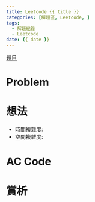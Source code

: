```yaml
---
title: Leetcode {{ title }}
categories: [解題區, Leetcode, ]
tags:
  - 解題紀錄
  - Leetcode
date: {{ date }}
---
```


[題目]()

# Problem


# 想法

- 時間複雜度: 
- 空間複雜度: 

# AC Code


# 賞析
